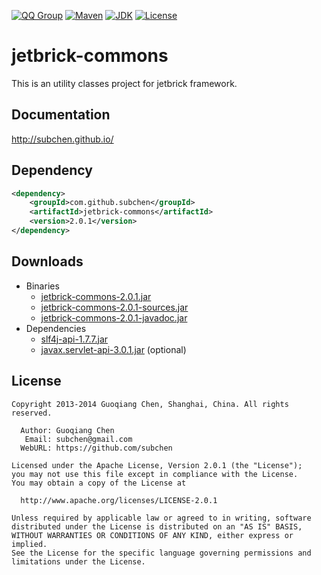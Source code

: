 [![QQ Group](http://img.shields.io/badge/QQ-310491655-blue.svg)](http://shang.qq.com/wpa/qunwpa?idkey=c81a8f922d2b00422761558c4c547a4c4af778edcb0a70c99aadf9e33d80cb11)
[![Maven](http://img.shields.io/badge/jetbrick--commons-v2.0.1-brightgreen.svg)](http://search.maven.org/#search%7Cga%7C1%7Ca%3A%22jetbrick-commons%22)
[![JDK](http://img.shields.io/badge/JDK-v6.0+-yellow.svg)](http://www.oracle.com/technetwork/java/javase/downloads/index.html)
[![License](http://img.shields.io/badge/License-Apache_2-red.svg)](http://www.apache.org/licenses/LICENSE-2.0)


jetbrick-commons
==================

This is an utility classes project for jetbrick framework.


Documentation
---------------------------

http://subchen.github.io/


Dependency
---------------------------

```xml
<dependency>
    <groupId>com.github.subchen</groupId>
    <artifactId>jetbrick-commons</artifactId>
    <version>2.0.1</version>
</dependency>
```

Downloads
---------------------------

* Binaries
    - [jetbrick-commons-2.0.1.jar][1]
    - [jetbrick-commons-2.0.1-sources.jar][2]
    - [jetbrick-commons-2.0.1-javadoc.jar][3]
* Dependencies
    - [slf4j-api-1.7.7.jar][4]
    - [javax.servlet-api-3.0.1.jar][5] (optional)

[1]: http://search.maven.org/remotecontent?filepath=com/github/subchen/jetbrick-commons/2.0.1/jetbrick-commons-2.0.1.jar
[2]: http://search.maven.org/remotecontent?filepath=com/github/subchen/jetbrick-commons/2.0.1/jetbrick-commons-2.0.1-sources.jar
[3]: http://search.maven.org/remotecontent?filepath=com/github/subchen/jetbrick-commons/2.0.1/jetbrick-commons-2.0.1-javadoc.jar
[4]: http://search.maven.org/remotecontent?filepath=org/slf4j/slf4j-api/1.7.7/slf4j-api-1.7.7.jar
[5]: http://search.maven.org/remotecontent?filepath=javax/servlet/javax.servlet-api/3.0.1/javax.servlet-api-3.0.1.jar


License
---------------------------

```
Copyright 2013-2014 Guoqiang Chen, Shanghai, China. All rights reserved.

  Author: Guoqiang Chen
   Email: subchen@gmail.com
  WebURL: https://github.com/subchen

Licensed under the Apache License, Version 2.0.1 (the "License");
you may not use this file except in compliance with the License.
You may obtain a copy of the License at

  http://www.apache.org/licenses/LICENSE-2.0.1

Unless required by applicable law or agreed to in writing, software
distributed under the License is distributed on an "AS IS" BASIS,
WITHOUT WARRANTIES OR CONDITIONS OF ANY KIND, either express or implied.
See the License for the specific language governing permissions and
limitations under the License.
```
